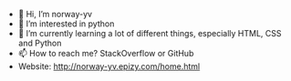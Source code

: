 - 👋 Hi, I’m norway-yv
- 👀 I’m interested in python
- 🌱 I’m currently learning a lot of different things, especially HTML, CSS and Python
- 📫 How to reach me? StackOverflow or GitHub
- Website: http://norway-yv.epizy.com/home.html
